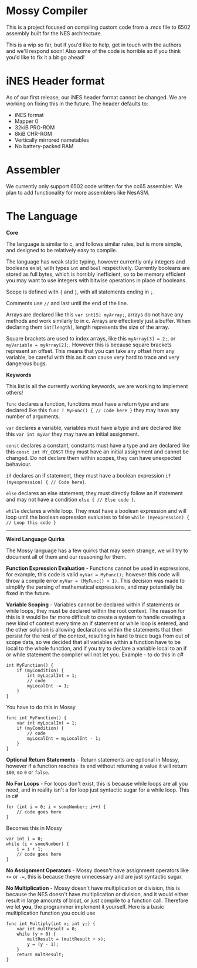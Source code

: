 # Mossy Compiler
This is a project focused on compiling custom code from a .mos file to 6502 assembly built for the NES architecture.

This is a wip so far, but if you'd like to help, get in touch with the authors and we'll respond soon!
Also some of the code is horrible so if you think you'd like to fix it a bit go ahead!

# iNES Header format
As of our first release, our iNES header format cannot be changed. We are working on fixing this in the future.
The header defaults to:
* iNES format
* Mapper 0
* 32kiB PRG-ROM
* 8kiB CHR-ROM
* Vertically mirrored nametables
* No battery-packed RAM

# Assembler
We currently only support 6502 code written for the cc65 assembler. We plan to add functionality for more assemblers like NesASM.

# The Language
<b>Core</b>

The language is similar to c, and follows similar rules, but is more simple, and designed to be relatively easy to compile.

The language has weak static typing, however currently only integers and booleans exist, with types `int` and `bool` respectively.
Currently booleans are stored as full bytes, which is horribly inefficient, so to be memory efficient you may want to use integers with bitwise operations in place of booleans.

Scope is defined with `{` and `}`, with all statements ending in `;`.

Comments use `//` and last until the end of the line.

Arrays are declared like this `var int[5] myArray;`, arrays do not have any methods and work similarly to in c. Arrays are effectively just a buffer. When declaring them `int[length]`, length represents the size of the array.

Square brackets are used to index arrays, like this `myArray[3] = 2;`, or `myVariable = myArray[2];`. However this is because square brackets represent an offset. This means that you can take any offset from any variable, be careful with this as it can cause very hard to trace and very dangerous bugs.



<b>Keywords</b>

This list is all the currently working keywords, we are working to implement others!

`func` declares a function, functions must have a return type and are declared like this `func T MyFunc() { // Code here }` they may have any number of arguments.

`var` declares a variable, variables must have a type and are declared like this `var int myVar` they may have an initial assignment.

`const` declares a constant, constants must have a type and are declared like this `const int MY_CONST` they must have an initial assignment and cannot be changed. Do not declare them within scopes, they can have unexpected behaviour.

`if` declares an if statement, they must have a boolean expression `if (myexpression) { // Code here}`.

`else` declares an else statement, they must directly follow an if statement and may not have a condition `else { // Else code }`.

`while` declares a while loop. They must have a boolean expression and will loop until the boolean expression evaluates to false `while (myexpression) { // Loop this code }`

_____________________________________________________________________________________________________________________________________________________________________________________________________________________

<b>Weird Language Quirks</b>

The Mossy language has a few quirks that may seem strange, we will try to document all of them and our reasoning for them.

<b>Function Expression Evaluation</b> - Functions cannot be used in expressions, for example, this code is valid `myVar = MyFunc();` however this code will throw a compile error `myVar = (MyFunc() + 1)`. This decision was made to simplify the parsing of mathematical expressions, and may potentially be fixed in the future.

<b>Variable Scoping</b> - Variables cannot be declared within if statements or while loops, they must be declared within the root context. The reason for this is it would be far more difficult to create a system to handle creating a new kind of context every time an if statement or while loop is entered, and the other solution is allowing declarations within the statements that then persist for the rest of the context, resulting in hard to trace bugs from out of scope data, so we decided that all variables within a function have to be local to the whole function, and if you try to declare a variable local to an if or while statement the compiler will not let you.
Example - to do this in c#
```
int MyFunction() {
    if (myCondition) {
        int myLocalInt = 1;
        // code
        myLocalInt -= 1;
    }
}
```
You have to do this in Mossy
```
func int MyFunction() {
    var int myLocalInt = 1;
    if (myCondition) {
        // code
        myLocalInt = myLocalInt - 1;
    }
}
```

<b>Optional Return Statements</b> - Return statements are optional in Mossy, however if a function reaches its end without returning a value it will return `$00`, so `0` or `false`.

<b>No For Loops</b> - For loops don't exist, this is because while loops are all you need, and in reality isn't a for loop just syntactic sugar for a while loop.
This in c#
```
for (int i = 0; i < someNumber; i++) {
    // code goes here
}
```
Becomes this in Mossy
```
var int i = 0;
while (i < someNumber) {
    i = i + 1;
    // code goes here
}
```

<b>No Assignment Operators</b> - Mossy doesn't have assignment operators like `+=` or `-=`, this is because theyre unnecessary and are just syntactic sugar.

<b>No Multiplication</b> - Mossy doesn't have multiplication or division, this is because the NES doesn't have multiplication or division, and it would either result in large amounts of bloat, or just compile to a function call. Therefore we let <b>you</b>, the programmer implement it yourself.
Here is a basic multiplication function you could use
```
func int Multiply(int x; int y;) {
	var int multResult = 0;
	while (y > 0) {
		multResult = (multResult + x);
		y = (y - 1);
	}
	return multResult;
}
```
